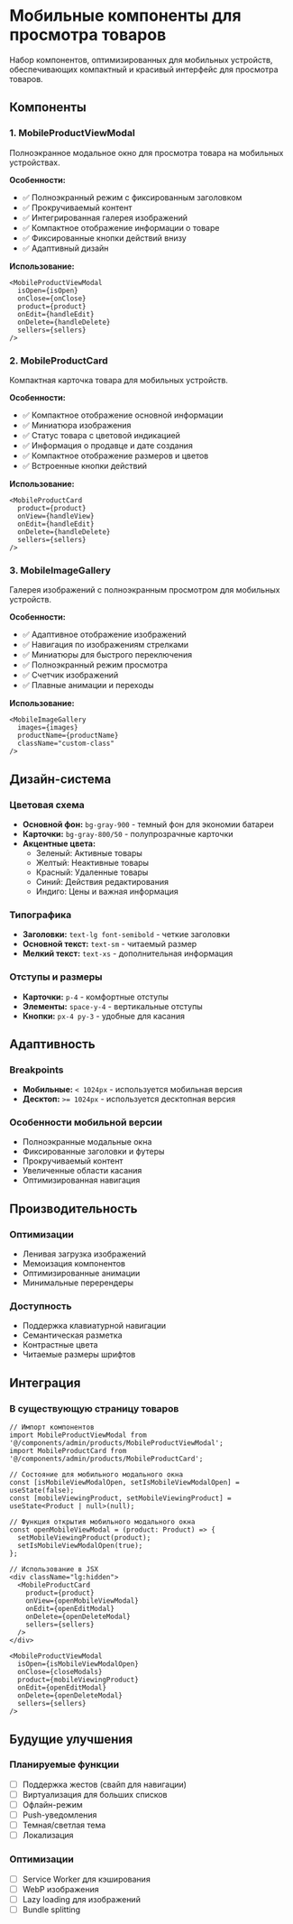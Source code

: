 # Мобильные компоненты для просмотра товаров

Набор компонентов, оптимизированных для мобильных устройств, обеспечивающих компактный и красивый интерфейс для просмотра товаров.

## Компоненты

### 1. MobileProductViewModal
Полноэкранное модальное окно для просмотра товара на мобильных устройствах.

**Особенности:**
- ✅ Полноэкранный режим с фиксированным заголовком
- ✅ Прокручиваемый контент
- ✅ Интегрированная галерея изображений
- ✅ Компактное отображение информации о товаре
- ✅ Фиксированные кнопки действий внизу
- ✅ Адаптивный дизайн

**Использование:**
```tsx
<MobileProductViewModal
  isOpen={isOpen}
  onClose={onClose}
  product={product}
  onEdit={handleEdit}
  onDelete={handleDelete}
  sellers={sellers}
/>
```

### 2. MobileProductCard
Компактная карточка товара для мобильных устройств.

**Особенности:**
- ✅ Компактное отображение основной информации
- ✅ Миниатюра изображения
- ✅ Статус товара с цветовой индикацией
- ✅ Информация о продавце и дате создания
- ✅ Компактное отображение размеров и цветов
- ✅ Встроенные кнопки действий

**Использование:**
```tsx
<MobileProductCard
  product={product}
  onView={handleView}
  onEdit={handleEdit}
  onDelete={handleDelete}
  sellers={sellers}
/>
```

### 3. MobileImageGallery
Галерея изображений с полноэкранным просмотром для мобильных устройств.

**Особенности:**
- ✅ Адаптивное отображение изображений
- ✅ Навигация по изображениям стрелками
- ✅ Миниатюры для быстрого переключения
- ✅ Полноэкранный режим просмотра
- ✅ Счетчик изображений
- ✅ Плавные анимации и переходы

**Использование:**
```tsx
<MobileImageGallery
  images={images}
  productName={productName}
  className="custom-class"
/>
```

## Дизайн-система

### Цветовая схема
- **Основной фон:** `bg-gray-900` - темный фон для экономии батареи
- **Карточки:** `bg-gray-800/50` - полупрозрачные карточки
- **Акцентные цвета:**
  - Зеленый: Активные товары
  - Желтый: Неактивные товары
  - Красный: Удаленные товары
  - Синий: Действия редактирования
  - Индиго: Цены и важная информация

### Типографика
- **Заголовки:** `text-lg font-semibold` - четкие заголовки
- **Основной текст:** `text-sm` - читаемый размер
- **Мелкий текст:** `text-xs` - дополнительная информация

### Отступы и размеры
- **Карточки:** `p-4` - комфортные отступы
- **Элементы:** `space-y-4` - вертикальные отступы
- **Кнопки:** `px-4 py-3` - удобные для касания

## Адаптивность

### Breakpoints
- **Мобильные:** `< 1024px` - используется мобильная версия
- **Десктоп:** `>= 1024px` - используется десктопная версия

### Особенности мобильной версии
- Полноэкранные модальные окна
- Фиксированные заголовки и футеры
- Прокручиваемый контент
- Увеличенные области касания
- Оптимизированная навигация

## Производительность

### Оптимизации
- Ленивая загрузка изображений
- Мемоизация компонентов
- Оптимизированные анимации
- Минимальные перерендеры

### Доступность
- Поддержка клавиатурной навигации
- Семантическая разметка
- Контрастные цвета
- Читаемые размеры шрифтов

## Интеграция

### В существующую страницу товаров
```tsx
// Импорт компонентов
import MobileProductViewModal from '@/components/admin/products/MobileProductViewModal';
import MobileProductCard from '@/components/admin/products/MobileProductCard';

// Состояние для мобильного модального окна
const [isMobileViewModalOpen, setIsMobileViewModalOpen] = useState(false);
const [mobileViewingProduct, setMobileViewingProduct] = useState<Product | null>(null);

// Функция открытия мобильного модального окна
const openMobileViewModal = (product: Product) => {
  setMobileViewingProduct(product);
  setIsMobileViewModalOpen(true);
};

// Использование в JSX
<div className="lg:hidden">
  <MobileProductCard
    product={product}
    onView={openMobileViewModal}
    onEdit={openEditModal}
    onDelete={openDeleteModal}
    sellers={sellers}
  />
</div>

<MobileProductViewModal
  isOpen={isMobileViewModalOpen}
  onClose={closeModals}
  product={mobileViewingProduct}
  onEdit={openEditModal}
  onDelete={openDeleteModal}
  sellers={sellers}
/>
```

## Будущие улучшения

### Планируемые функции
- [ ] Поддержка жестов (свайп для навигации)
- [ ] Виртуализация для больших списков
- [ ] Офлайн-режим
- [ ] Push-уведомления
- [ ] Темная/светлая тема
- [ ] Локализация

### Оптимизации
- [ ] Service Worker для кэширования
- [ ] WebP изображения
- [ ] Lazy loading для изображений
- [ ] Bundle splitting
